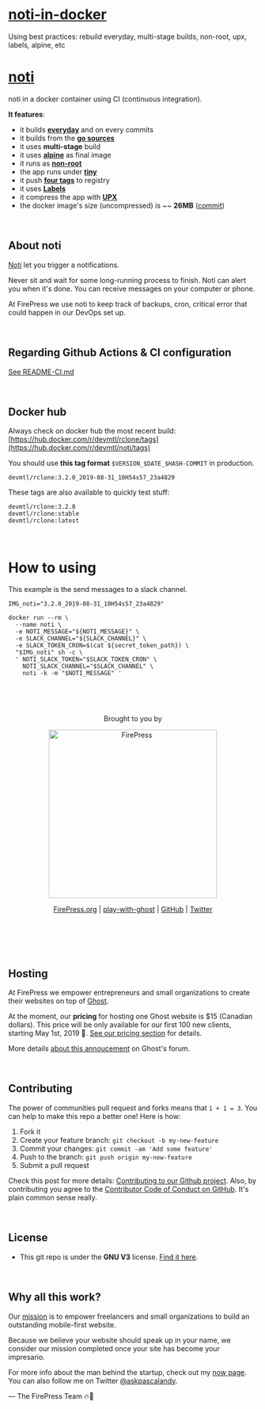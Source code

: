 # [noti-in-docker](https://github.com/firepress-org/noti-in-docker)

Using best practices: rebuild everyday, multi-stage builds, non-root, upx, labels, alpine, etc

# [noti](https://github.com/variadico/noti/blob/master/docs/noti.md)

noti in a docker container using CI (continuous integration).

**It features**:

- it builds **[everyday](https://github.com/firepress-org/rclone-in-docker/blob/2090107a0ea3382bee3cd43548c5a1ab79b5e333/.github/workflows/docker_build_ci.yml#L8)** and on every commits
- it builds from the **[go sources](https://github.com/firepress-org/rclone-in-docker/blob/2090107a0ea3382bee3cd43548c5a1ab79b5e333/Dockerfile#L27)**
- it uses **multi-stage** build
- it uses **[alpine](https://github.com/firepress-org/rclone-in-docker/blob/2090107a0ea3382bee3cd43548c5a1ab79b5e333/Dockerfile#L47)** as final image
- it runs as **[non-root](https://github.com/firepress-org/rclone-in-docker/blob/2090107a0ea3382bee3cd43548c5a1ab79b5e333/Dockerfile#L70)**
- the app runs under **[tiny](https://github.com/firepress-org/rclone-in-docker/blob/2090107a0ea3382bee3cd43548c5a1ab79b5e333/Dockerfile#L90)**
- it push **[four tags](https://github.com/firepress-org/rclone-in-docker/blob/2090107a0ea3382bee3cd43548c5a1ab79b5e333/.github/workflows/docker_build_ci.yml#L113)** to registry
- it uses **[Labels](https://github.com/firepress-org/rclone-in-docker/blob/2090107a0ea3382bee3cd43548c5a1ab79b5e333/Dockerfile#L73)**
- it compress the app with **[UPX](https://github.com/firepress-org/rclone-in-docker/blob/2090107a0ea3382bee3cd43548c5a1ab79b5e333/Dockerfile#L33)**
- the docker image's size (uncompressed) is ~~ **26MB** ([commit](https://github.com/firepress-org/rclone-in-docker/commit/2090107a0ea3382bee3cd43548c5a1ab79b5e333))

<br>

## About noti

[Noti](https://github.com/variadico/noti/) let you trigger a notifications.

Never sit and wait for some long-running process to finish. Noti can alert you when it's done. You can receive messages on your computer or phone.

At FirePress we use noti to keep track of backups, cron, critical error that could happen in our DevOps set up.

<br>

## Regarding Github Actions & CI configuration

[See README-CI.md](./README-CI.md)

<br>

## Docker hub

Always check on docker hub the most recent build:<br>
[https://hub.docker.com/r/devmtl/rclone/tags](https://hub.docker.com/r/devmtl/noti/tags)

You should use **this tag format** `$VERSION_$DATE_$HASH-COMMIT` in production.

```
devmtl/rclone:3.2.0_2019-08-31_10H54s57_23a4829
```

These tags are also available to quickly test stuff:

```
devmtl/rclone:3.2.0
devmtl/rclone:stable
devmtl/rclone:latest
```

<br>


# How to using

This example is the send messages to a slack channel.

```
IMG_noti="3.2.0_2019-08-31_10H54s57_23a4829"

docker run --rm \
  --name noti \
  -e NOTI_MESSAGE="${NOTI_MESSAGE}" \
  -e SLACK_CHANNEL="${SLACK_CHANNEL}" \
  -e SLACK_TOKEN_CRON=$(cat ${secret_token_path}) \
  "$IMG_noti" sh -c \
  ' NOTI_SLACK_TOKEN="$SLACK_TOKEN_CRON" \
    NOTI_SLACK_CHANNEL="$SLACK_CHANNEL" \
    noti -k -m "$NOTI_MESSAGE" '
```    
<br>

&nbsp;

<p align="center">
    Brought to you by
</p>

<p align="center">
  <a href="https://firepress.org/">
    <img src="https://user-images.githubusercontent.com/6694151/50166045-2cc53000-02b4-11e9-8f7f-5332089ec331.jpg" width="340px" alt="FirePress" />
  </a>
</p>

<p align="center">
    <a href="https://firepress.org/">FirePress.org</a> |
    <a href="https://play-with-ghost.com/">play-with-ghost</a> |
    <a href="https://github.com/firepress-org/">GitHub</a> |
    <a href="https://twitter.com/askpascalandy">Twitter</a>
    <br /> <br />
</p>

&nbsp;

<br>

## Hosting

At FirePress we empower entrepreneurs and small organizations to create their websites on top of [Ghost](https://firepress.org/en/faq/#what-is-ghost).

At the moment, our **pricing** for hosting one Ghost website is $15 (Canadian dollars). This price will be only available for our first 100 new clients, starting May 1st, 2019 🙌. [See our pricing section](https://firepress.org/en/pricing/) for details.

More details [about this annoucement](https://forum.ghost.org/t/host-your-ghost-website-on-firepress/7092/1) on Ghost's forum.

<br>

## Contributing

The power of communities pull request and forks means that `1 + 1 = 3`. You can help to make this repo a better one! Here is how:

1. Fork it
2. Create your feature branch: `git checkout -b my-new-feature`
3. Commit your changes: `git commit -am 'Add some feature'`
4. Push to the branch: `git push origin my-new-feature`
5. Submit a pull request

Check this post for more details: [Contributing to our Github project](https://pascalandy.com/blog/contributing-to-our-github-project/). Also, by contributing you agree to the [Contributor Code of Conduct on GitHub](https://pascalandy.com/blog/contributor-code-of-conduct-on-github/). It's plain common sense really.

<br>

## License

- This git repo is under the **GNU V3** license. [Find it here](https://github.com/pascalandy/GNU-GENERAL-PUBLIC-LICENSE/blob/master/LICENSE.md).

<br>

## Why all this work?

Our [mission](https://firepress.org/en/our-mission/) is to empower freelancers and small organizations to build an outstanding mobile-first website.

Because we believe your website should speak up in your name, we consider our mission completed once your site has become your impresario.

For more info about the man behind the startup, check out my [now page](https://pascalandy.com/blog/now/). You can also follow me on Twitter [@askpascalandy](https://twitter.com/askpascalandy).

— The FirePress Team 🔥📰